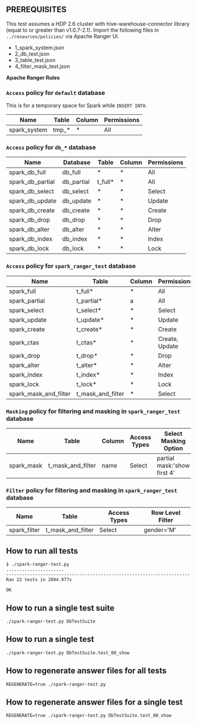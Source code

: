 ## PREREQUISITES

This test assumes a HDP 2.6 cluster with hive-warehouse-connector library (equal to or greater than v1.0.7-2.1).
Import the following files in `../resources/policies/` via Apache Ranger UI.

  - 1_spark_system.json
  - 2_db_test.json
  - 3_table_test.json
  - 4_filter_mask_test.json

**Apache Ranger Rules**

### `Access` policy for `default` database

This is for a temporary space for Spark while `INSERT INTO`.

Name         | Table | Column | Permissions
-------------|-------|--------|------------
spark_system | tmp_* | *      | All

### `Access` policy for `db_*` database

Name             | Database   | Table   | Column | Permissions
-----------------|------------|---------|--------|------------
spark_db_full    | db_full    | *       | *      | All
spark_db_partial | db_partial | t_full* | *      | All
spark_db_select  | db_select  | *       | *      | Select
spark_db_update  | db_update  | *       | *      | Update
spark_db_create  | db_create  | *       | *      | Create
spark_db_drop    | db_drop    | *       | *      | Drop
spark_db_alter   | db_alter   | *       | *      | Alter
spark_db_index   | db_index   | *       | *      | Index
spark_db_lock    | db_lock    | *       | *      | Lock

### `Access` policy for `spark_ranger_test` database

Name                  | Table             | Column | Permissions
----------------------|-------------------|--------|------------
spark_full            | t_full*           | *      | All
spark_partial         | t_partial*        | a      | All
spark_select          | t_select*         | *      | Select
spark_update          | t_update*         | *      | Update
spark_create          | t_create*         | *      | Create
spark_ctas            | t_ctas*           | *      | Create, Update
spark_drop            | t_drop*           | *      | Drop
spark_alter           | t_alter*          | *      | Alter
spark_index           | t_index*          | *      | Index
spark_lock            | t_lock*           | *      | Lock
spark_mask_and_filter | t_mask_and_filter | *      | Select

### `Masking` policy for filtering and masking in `spark_ranger_test` database

Name       | Table             | Column | Access Types | Select Masking Option
-----------|-------------------|--------|--------------|----------------------------
spark_mask | t_mask_and_filter | name   | Select       | partial mask:'show first 4'

### `Filter` policy for filtering and masking in `spark_ranger_test` database

Name         | Table             | Access Types | Row Level Filter
-------------|-------------------|--------------|-----------------
spark_filter | t_mask_and_filter | Select       | gender='M'

## How to run all tests

```
$ ./spark-ranger-test.py
......................
----------------------------------------------------------------------
Ran 22 tests in 2894.977s

OK
```

## How to run a single test suite

    ./spark-ranger-test.py DbTestSuite

## How to run a single test

    ./spark-ranger-test.py DbTestSuite.test_00_show

## How to regenerate answer files for all tests

    REGENERATE=true ./spark-ranger-test.py

## How to regenerate answer files for a single test

    REGENERATE=true ./spark-ranger-test.py DbTestSuite.test_00_show

